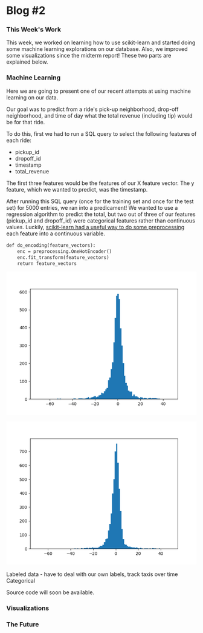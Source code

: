 # Blog #2

### This Week's Work
This week, we worked on learning how to use scikit-learn and started doing some machine learning explorations on our database. Also, we improved some visualizations since the midterm report! These two parts are explained below.

### Machine Learning
Here we are going to present one of our recent attempts at using machine learning on our data.

Our goal was to predict from a ride's pick-up neighborhood, drop-off neighborhood, and time of day what the total revenue (including tip) would be for that ride.

To do this, first we had to run a SQL query to select the following features of each ride:
- pickup_id
- dropoff_id
- timestamp
- total_revenue

The first three features would be the features of our X feature vector. The y feature, which we wanted to predict, was the timestamp.

After running this SQL query (once for the training set and once for the test set) for 5000 entries, we ran into a predicament! We wanted to use a regression algorithm to predict the total, but two out of three of our features (pickup_id and dropoff_id) were categorical features rather than continuous values. Luckily, [scikit-learn had a useful way to do some preprocessing](http://scikit-learn.org/stable/modules/preprocessing.html#encoding-categorical-features) each feature into a continuous variable.



```
def do_encoding(feature_vectors):
    enc = preprocessing.OneHotEncoder()
    enc.fit_transform(feature_vectors)
    return feature_vectors
```

![Image of 5k training](https://github.com/nchoi/NewYorkTaxis/blob/master/imgs/5000_training_5000_test.png?raw=true)

![Image of 100k training](https://github.com/nchoi/NewYorkTaxis/blob/master/imgs/100k_training_same_5000_test.png?raw=true)

Labeled data - have to deal with our own labels, track taxis over time
Categorical


Source code will soon be available.

### Visualizations

### The Future



